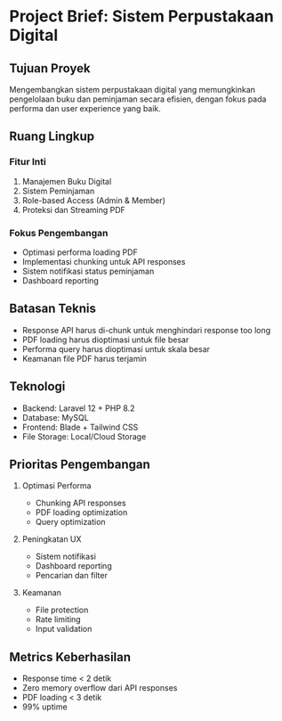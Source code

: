 # Project Brief: Sistem Perpustakaan Digital

## Tujuan Proyek

Mengembangkan sistem perpustakaan digital yang memungkinkan pengelolaan buku dan peminjaman secara efisien, dengan fokus pada performa dan user experience yang baik.

## Ruang Lingkup

### Fitur Inti

1. Manajemen Buku Digital
2. Sistem Peminjaman
3. Role-based Access (Admin & Member)
4. Proteksi dan Streaming PDF

### Fokus Pengembangan

-   Optimasi performa loading PDF
-   Implementasi chunking untuk API responses
-   Sistem notifikasi status peminjaman
-   Dashboard reporting

## Batasan Teknis

-   Response API harus di-chunk untuk menghindari response too long
-   PDF loading harus dioptimasi untuk file besar
-   Performa query harus dioptimasi untuk skala besar
-   Keamanan file PDF harus terjamin

## Teknologi

-   Backend: Laravel 12 + PHP 8.2
-   Database: MySQL
-   Frontend: Blade + Tailwind CSS
-   File Storage: Local/Cloud Storage

## Prioritas Pengembangan

1. Optimasi Performa

    - Chunking API responses
    - PDF loading optimization
    - Query optimization

2. Peningkatan UX

    - Sistem notifikasi
    - Dashboard reporting
    - Pencarian dan filter

3. Keamanan
    - File protection
    - Rate limiting
    - Input validation

## Metrics Keberhasilan

-   Response time < 2 detik
-   Zero memory overflow dari API responses
-   PDF loading < 3 detik
-   99% uptime

